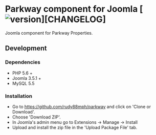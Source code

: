 
# Parkway component for Joomla [![version](https://img.shields.io/badge/version-1.0.0-blue.svg)][CHANGELOG]

Joomla component for Parkway Properties.

## Development
### Dependencies

- PHP 5.6 +
- Joomla 3.5.1 +
- MySQL 5.5

### Installation

- Go to https://github.com/rudy88mph/parkway and click on 'Clone or Download'.
- Choose 'Download ZIP'.
- In Joomla's admin menu go to Extensions -> Manage -> Install
- Upload and install the zip file in the 'Upload Package File' tab.

